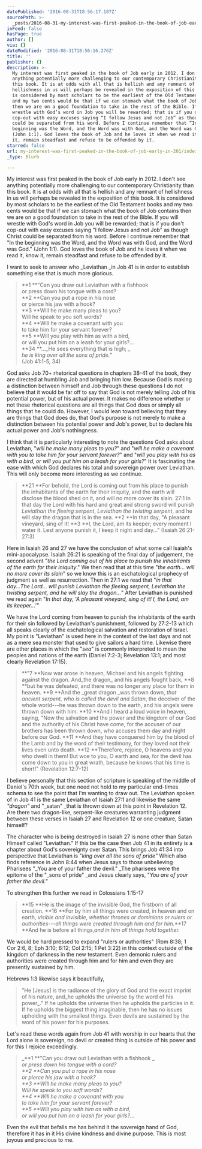 ```yaml
---
datePublished: '2016-08-31T18:56:17.187Z'
sourcePath: >-
  _posts/2016-08-31-my-interest-was-first-peaked-in-the-book-of-job-early-in-201.md
inFeed: false
hasPage: true
author: []
via: {}
dateModified: '2016-08-31T18:56:16.276Z'
title: ''
publisher: {}
description: >-
  My interest was first peaked in the book of Job early in 2012. I don’t see
  anything potentially more challenging to our contemporary Christianity than
  this book. It is at odds with all that is hellish and any remnant of
  hellishness in us will perhaps be revealed in the exposition of this book. It
  is considered by most scholars to be the earliest of the Old Testament books
  and my two cents would be that if we can stomach what the book of Job contains
  then we are on a good foundation to take in the rest of the Bible. If you will
  wrestle with God’s word in Job you will be rewarded; that is if you don't
  cop-out with easy excuses saying “I follow Jesus and not Job” as though Christ
  could be separated from his word. Before I continue remember that “In the
  beginning was the Word, and the Word was with God, and the Word was God.”
  (John 1:1). God loves the book of Job and he loves it when we read it, know
  it, remain steadfast and refuse to be offended by it.
starred: false
url: my-interest-was-first-peaked-in-the-book-of-job-early-in-201/index.html
_type: Blurb

---
```

My interest was first peaked in the book of Job early in 2012\. I don't see anything potentially more challenging to our contemporary Christianity than this book. It is at odds with all that is hellish and any remnant of hellishness in us will perhaps be revealed in the exposition of this book. It is considered by most scholars to be the earliest of the Old Testament books and my two cents would be that if we can stomach what the book of Job contains then we are on a good foundation to take in the rest of the Bible. If you will wrestle with God's word in Job you will be rewarded; that is if you don't cop-out with easy excuses saying "I follow Jesus and not Job" as though Christ could be separated from his word. Before I continue remember that "In the beginning was the Word, and the Word was with God, and the Word was God." (John 1:1). God loves the book of Job and he loves it when we read it, know it, remain steadfast and refuse to be offended by it.

I want to seek to answer who _Leviathan _in Job 41 is in order to establish something else that is much more glorious.

> **1 **"Can you draw out Leviathan with a fishhook  
> or press down his tongue with a cord?  
> **2 **Can you put a rope in his nose  
> or pierce his jaw with a hook?  
> **3 **Will he make many pleas to you?  
> Will he speak to you soft words?  
> **4 **Will he make a covenant with you  
> to take him for your servant forever?  
> **5 **Will you play with him as with a bird,  
> or will you put him on a leash for your girls?...  
> **34 **..._He sees everything that is high; _  
> _he is king over all the sons of pride._"  
> (Job 41:1-5, 34)

God asks Job 70+ rhetorical questions in chapters 38-41 of the book, they are directed at humbling Job and bringing him low. Because God is making a distinction between himself and Job through these questions I do not believe that it would be far off to say that God is not merely telling Job of his potential power, but of his actual power. It makes no difference whether or not these rhetorical questions are all things that God does or simply all things that he could do. However, I would lean toward believing that they are things that God does do, that God's purpose is not merely to make a distinction between his potential power and Job's power, but to declare his actual power and Job's nothingness.

I think that it is particularly interesting to note the questions God asks about Leviathan, "_will he make many pleas to you?_" and "_will he make a covenant with you to take him for your servant forever?_" and "_will you play with his as with a bird, or will you put him on a leash for your girls?_" It is fascinating the ease with which God declares his total and sovereign power over Leviathan. This will only become more interesting as we continue.

> **21 **For behold, the Lord is coming out from his place to punish the inhabitants of the earth for their iniquity, and the earth will disclose the blood shed on it, and will no more cover its slain. 27:1 In that day the Lord with his hard and great and strong sword will punish _Leviathan the fleeing serpent_, _Leviathan the twisting serpent_, and he will slay the dragon that is in the sea. **2 **In that day, "A pleasant vineyard, sing of it! **3 **I, the Lord, am its keeper; every moment I water it. Lest anyone punish it, I keep it night and day..." (Isaiah 26:21-27:3)

Here in Isaiah 26 and 27 we have the conclusion of what some call Isaiah's mini-apocalypse. Isaiah 26:21 is speaking of the final day of judgement, the second advent "_the Lord coming out of his place to punish the inhabitants of the earth for their iniquity_." We then read that at this time "_the earth... will no more cover its slain_" so we know this is an eschatological prophecy of judgment as well as resurrection. Then in 27:1 we read that "_in that day...The Lord... will punish Leviathan the fleeing serpent, Leviathan the twisting serpent, and he will slay the dragon..._" After Leviathan is punished we read again "_In that day, 'A pleasant vineyard, sing of it! I, the Lord, am its keeper...'"_

We have the Lord coming from heaven to punish the inhabitants of the earth for their sin followed by Leviathan's punishment, followed by 27:2-13 which all speaks clearly of the eschatological salvation and restoration of Israel. My point is "Leviathan" is used here in the context of the last days and not as a mere sea monster that used to give sailors a hard time. Likewise there are other places in which the "_sea_" is commonly interpreted to mean the peoples and nations of the earth (Daniel 7:2-3; Revelation 13:1; and most clearly Revelation 17:15).

> **"7 **Now war arose in heaven, Michael and his angels fighting against the dragon. And_the dragon_ and his angels fought back, **8 **but he was defeated, and there was no longer any place for them in heaven. **9 **And the _great dragon _was thrown down, _that ancient serpent, who is called the devil and Satan_, the deceiver of the whole world---he was thrown down to the earth, and his angels were thrown down with him. **10 **And I heard a loud voice in heaven, saying, "Now the salvation and the power and the kingdom of our God and the authority of his Christ have come, for the accuser of our brothers has been thrown down, who accuses them day and night before our God. **11 **And they have conquered him by the blood of the Lamb and by the word of their testimony, for they loved not their lives even unto death. **12 **Therefore, rejoice, O heavens and you who dwell in them! But woe to you, O earth and sea, for the devil has come down to you in great wrath, because he knows that his time is short!" (Revelation 12:7-12)

I believe personally that this section of scripture is speaking of the middle of Daniel's 70th week, but one need not hold to my particular end-times schema to see the point that I'm wanting to draw out. The Leviathan spoken of in Job 41 is the same Leviathan of Isaiah 27:1 and likewise the same _"dragon"_ and "_satan" _that is thrown down at this point in Revelation 12\. Are there two dragon-like, serpent-like creatures warranting judgment between these verses in Isaiah 27 and Revelation 12 or one creature, Satan himself?

The character who is being destroyed in Isaiah 27 is none other than Satan Himself called "Leviathan." If this be the case then Job 41 in its entirety is a chapter about God's sovereignty over Satan. This brings Job 41:34 into perspective that Leviathan is "_king over all the sons of pride"_ Which also finds reference in John 8:44 when Jesus says to those unbelieving Pharisees "_You are of your father the devil." _The pharisees were the epitome of the "_sons of pride" _and Jesus clearly says, "_You are of your father the devil."_

To strengthen this further we read in Colossians 1:15-17

> **15 **He is the image of the invisible God, the firstborn of all creation. **16 **For by him all things were created, in heaven and on earth, _visible and invisible_, _whether thrones or dominions or rulers or authorities_---_all things were created through him and for him._**17 **And he is before all things,_and in him all things hold together._

We would be hard pressed to expand "rulers or authorities" (Rom 8:38; 1 Cor 2:6, 8; Eph 3:10; 6:12; Col 2:15; 1 Pet 3:22) in this context outside of the kingdom of darkness in the new testament. Even demonic rulers and authorities were created through him and for him and even they are presently sustained by him.

Hebrews 1:3 likewise says it beautifully,

> "He \[Jesus\] is the radiance of the glory of God and the exact imprint of his nature, and_he upholds the universe by the word of his power_." If he upholds the universe then he upholds the particles in it. If he upholds the biggest thing imaginable, then he has no issues upholding with the smallest things. Even devils are sustained by the word of his power for his purposes.

Let's read these words again from Job 41 with worship in our hearts that the Lord alone is sovereign, no devil or created thing is outside of his power and for this I rejoice exceedingly.

> _**1 **"Can you draw out Leviathan with a fishhook _  
> _or press down his tongue with a cord?_  
> _**2 **Can you put a rope in his nose_  
> _or pierce his jaw with a hook?_  
> _**3 **Will he make many pleas to you?_  
> _Will he speak to you soft words?_  
> _**4 **Will he make a covenant with you_  
> _to take him for your servant forever?_  
> _**5 **Will you play with him as with a bird,_  
> _or will you put him on a leash for your girls?..._

Even the evil that befalls me has behind it the sovereign hand of God, therefore it has in it His divine kindness and divine purpose. This is most joyous and precious to me.